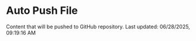 # Auto Push File

Content that will be pushed to GitHub repository.
Last updated: 06/28/2025, 09:19:16 AM